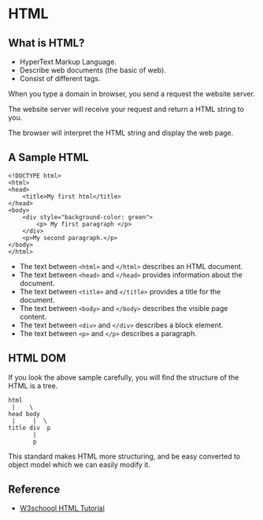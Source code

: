 # HTML

## What is HTML?

- HyperText Markup Language.
- Describe web documents (the basic of web).
- Consist of different tags.

When you type a domain in browser, you send a request the website server. 

The website server will receive your request and return a HTML string to you. 

The browser will interpret the HTML string and display the web page.



## A Sample HTML

```
<!DOCTYPE html>
<html>
<head>
    <title>My first html</title>
</head>
<body>
    <div style="background-color: green">
        <p> My first paragraph </p>
    </div>
    <p>My second paragraph.</p>
</body>
</html>
```

- The text between ``<html>`` and ``</html>`` describes an HTML document.
- The text between ``<head>`` and ``</head>`` provides information about the document.
- The text between ``<title>`` and ``</title>`` provides a title for the document.
- The text between ``<body>`` and ``</body>`` describes the visible page content.
- The text between ``<div>`` and ``</div>`` describes a block element.
- The text between ``<p>`` and ``</p>`` describes a paragraph.


## HTML DOM 

If you look the above sample carefully, you will find the structure of the HTML is a tree.

```
html
 |    \
head body
 |     |  \
title div  p
       |
       p
```

This standard makes HTML more structuring, and be easy converted to object model which we can easily modify it.

## Reference

- [W3schoool HTML Tutorial](http://www.w3schools.com/html/default.asp)

